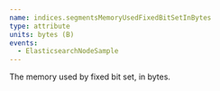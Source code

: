 ```yaml
---
name: indices.segmentsMemoryUsedFixedBitSetInBytes
type: attribute
units: bytes (B)
events:
  - ElasticsearchNodeSample
---
```


The memory used by fixed bit set, in bytes.
